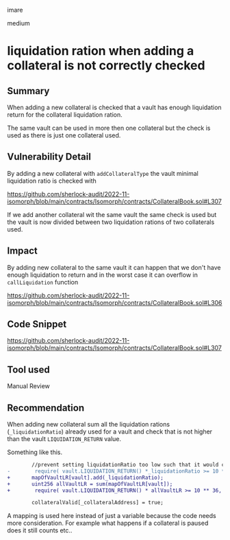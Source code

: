 imare

medium

# liquidation ration when adding a collateral is not correctly checked

## Summary
When adding a new collateral is checked that a vault has enough liquidation return for the collateral liquidation ration. 

The same vault can be used in more then one collateral but the check is used as there is just one collateral used.

## Vulnerability Detail
By adding a new collateral with ``addCollateralType`` the vault minimal liquidation ratio is checked with

https://github.com/sherlock-audit/2022-11-isomorph/blob/main/contracts/Isomorph/contracts/CollateralBook.sol#L307

If we add another collateral wit the same vault the same check is used but the vault is now divided between two liquidation rations of two collaterals used.


## Impact
By adding new collateral to the same vault it can happen that we don't have enough liquidation to return and in the worst case it can overflow in ``callLiquidation`` function

https://github.com/sherlock-audit/2022-11-isomorph/blob/main/contracts/Isomorph/contracts/CollateralBook.sol#L306

## Code Snippet
https://github.com/sherlock-audit/2022-11-isomorph/blob/main/contracts/Isomorph/contracts/CollateralBook.sol#L307


## Tool used

Manual Review

## Recommendation
When adding new collateral sum all the liquidation rations (``_liquidationRatio``) already used for a vault and check that is not higher than the vault ``LIQUIDATION_RETURN`` value.

Something like this.
```diff
        //prevent setting liquidationRatio too low such that it would cause an overflow in callLiquidation, see appendix on liquidation maths for details.
-        require( vault.LIQUIDATION_RETURN() *_liquidationRatio >= 10 ** 36, "Liquidation ratio too low"); //i.e. 1 when multiplying two 1 ether scale numbers.
+       mapOfVaultLR[vault].add(_liquidationRatio);
+       uint256 allVaultLR = sum(mapOfVaultLR[vault]);
+        require( vault.LIQUIDATION_RETURN() * allVaultLR >= 10 ** 36, "Liquidation ratio too low");

        collateralValid[_collateralAddress] = true;
```

A mapping is used here instead of just a variable because the code needs more consideration. For example what happens if a collateral is paused does it still counts etc..